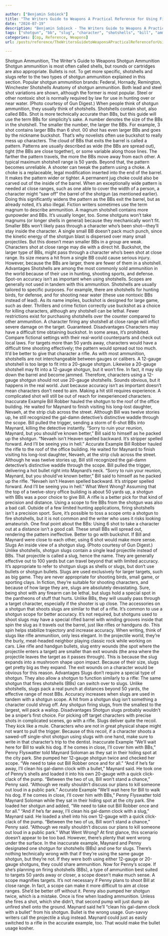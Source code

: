```yaml
---

author: ["Benjamin Sobieck"]
title: "The Writers Guide to Weapons A Practical Reference for Using Firearms and Knives in Fiction - N55858"
date: "2024-07-19"
description: "Benjamin Sobieck - The Writers Guide to Weapons A Practical Reference for Using Firearms and Knives in Fiction"
tags: ["shotgun", "bb", "slug", "character", "shotshells", "bill", "ammunition", "shot", "maynard", "scope", "close", "rifle", "use", "pattern", "bullet", "using", "target", "penny", "shotshell", "example", "barrel", "range", "also", "buckshot", "projectile"]
categories: [Cop, Reference, Weapons]
url: /posts/reference/TheWritersGuidetoWeaponsAPracticalReferenceforUsingFirearmsandKnivesinFiction-n55858

---
```



Shotgun Ammunition, The Writer's Guide to Weapons
Shotgun Ammunition
Shotgun ammunition is most often called shells, but rounds or cartridges are also appropriate. Bullets is not. To get more specific, shotshells and slugs refer to the two types of shotgun ammunition explained in this section.
Popular shotgun ammunition brands: Federal, Hornady, Remington, Winchester
Shotshells
Anatomy of shotgun ammunition. Both lead and steel shot variations are shown, although the former is most popular. Steel or other nontoxic shot is normally required by law for use in hunting over or near water. (Photo courtesy of Gun Digest.)
When people think of shotgun ammunition, they usually think of shotshells. Shotshells contain shot, also called BBs. Shot is more technically accurate than BBs, but this guide will use the term BBs for simplicity’s sake.
A number denotes the size of the BBs in the shotshell. The smaller the number, the larger the BBs. For example, 3 shot contains larger BBs than 6 shot. 00 shot has even larger BBs and goes by the nickname buckshot. That’s why novelists often use buckshot to really mess up characters.
The cloud of BBs that exits the barrel is called a pattern. Patterns are usually described as wide (the BBs are spread out), tight (the BBs are close together), or some variable along those lines. The farther the pattern travels, the more the BBs move away from each other. A typical maximum shotshell range is 50 yards. Beyond that, the pattern becomes unreliable.
A shooter can tweak the pattern using a choke. A choke is a replaceable, legal modification inserted into the end of the barrel. It makes the pattern wider or tighter. A permanent jug choke could also be carved out of the inside of the barrel.
When an exceptionally wide pattern is needed at close ranges, such as one able to cover the width of a person, a character might “saw off” the barrel of the shotgun (as mentioned earlier). Doing this significantly widens the pattern as the BBs exit the barrel, but as already noted, it’s also illegal.
Fiction writers sometimes use the term magnum to describe ammunition. A magnum shotshell contains more gunpowder and BBs. It’s usually longer, too. Some shotguns won’t take magnums (or longer shells in general) because they mechanically won’t fit.
Smaller BBs won’t likely pass through a character who’s been shot—they’ll stay inside the character. A single small BB doesn’t pack much punch, since the kinetic energy of the shotgun blast is dispersed over many small projectiles. But this doesn’t mean smaller BBs in a group are weak. Characters shot at close range may die with a direct hit.
Buckshot, the larger type of BBs, might pass through a character who’s been shot at close range. Its size means a hit from a single BB could cause serious injury. However, because the BBs are larger, there are fewer of them in a shotshell.
Advantages
Shotshells are among the most commonly sold ammunition in the world because of their use in hunting, shooting sports, and defense.
Spot-on accuracy isn’t as important when using shotshells. Scopes are generally not used in tandem with this ammunition.
Shotshells are usually tailored to specific purposes. For example, there are shotshells for hunting birds, for defense, and for shooting near water (these use nontoxic BBs instead of lead). As its name implies, buckshot is designed for large game, such as deer. Thrillers and crime fiction correctly use buckshot as a choice for killing characters, although any shotshell can be lethal.
Fewer restrictions exist for purchasing shotshells over the counter compared to other ammunition.
A character firing any shotshell at close range will inflict severe damage on the target. Guaranteed.
Disadvantages
Characters may have a difficult time obtaining buckshot. In some areas, it’s prohibited. Compare fictional settings with their real-world counterparts and check out local laws.
For targets more than 50 yards away, characters would have a difficult time shooting effectively; the pattern would spread out too much. It’d be better to give that character a rifle.
As with most ammunition, shotshells are not interchangeable between gauges or calibers. A 12-gauge shotshell is too large to fit into a 20-gauge shotgun. Likewise a 20-gauge shotshell may fit into a 12-gauge shotgun, but it won’t fire. In fact, it may slip down the barrel and become jammed. Therefore, characters using a 12-gauge shotgun should not use 20-gauge shotshells. Sounds obvious, but it happens in the real world.
Just because accuracy isn’t as important doesn’t mean characters don’t need to aim. Making a hit still requires experience. A complicated shot will still be out of reach for inexperienced characters.
Inaccurate Example
Bill Robber hauled the shotgun to the roof of the office building. He waited for Maynard to finish visiting his long-lost daughter, Nevaeh, at the strip club across the street. Although Bill was twelve stories up, he still recognized the gal-damn detective’s distinctive waddle through the scope.
Bill pulled the trigger, sending a storm of 6-shot BBs into Maynard, killing the detective instantly.
“Sorry to ruin your reunion, Maynard, but you should’ve known better,” Bill said to himself as he packed up the shotgun. “Nevaeh isn’t Heaven spelled backward. It’s stripper spelled forward. And I’ll be seeing you in hell.”
Accurate Example
Bill Robber hauled the rifle to the roof of the office building. He waited for Maynard to finish visiting his long-lost daughter, Nevaeh, at the strip club across the street. Although he was twelve stories up, Bill still recognized the gal-damn detective’s distinctive waddle through the scope.
Bill pulled the trigger, delivering a hot bullet right into Maynard’s neck.
“Sorry to ruin your reunion, Maynard, but you should’ve known better,” Bill said to himself as he packed up the rifle. “Nevaeh isn’t Heaven spelled backward. It’s stripper spelled forward. And I’ll be seeing you in hell.”
What Went Wrong?
Assuming that the top of a twelve-story office building is about 50 yards up, a shotgun with BBs was a poor choice to give Bill. A rifle is a better pick for that kind of precision and distance.
Using a scope to fire BBs from the shotgun was also a bad call. Outside of a few limited hunting applications, firing shotshells isn’t a precision sport. Sure, it’s possible to toss a scope onto a shotgun to fire shotshells, but it is not common and the writer who uses it risks looking amateurish.
One final point about the BBs: Using 6 shot to take a character out at a distance isn’t a good call. These small BBs will spread out, rendering the pattern ineffective. Better to go with buckshot. If Bill and Maynard were close to each other, using 6 shot would make more sense.
Slugs
An inside view of a shotgun slug. (Photo courtesy of Gun Digest.)
Unlike shotshells, shotgun slugs contain a single lead projectile instead of BBs. That projectile is called a slug, hence the name. They are generally effective out to 100 yards but can travel beyond that with limited accuracy. It’s appropriate to refer to shotgun slugs as shells or slugs, but don’t use bullets or shotgun bullets.
Slugs are used exclusively for larger targets, such as big game. They are never appropriate for shooting birds, small game, or sporting clays. In fiction, they’re suitable for shooting characters, and because of how large they are, slugs are absolutely devastating. Sure, being shot with any firearm can be lethal, but slugs hold a special spot in the pantheons of stuff that hurts. Unlike BBs, they will usually pass through a target character, especially if the shooter is up close.
The accessories on a shotgun that shoots slugs are similar to that of a rifle. It’s common to use a shotgun scope for better accuracy. It’s not required, but shotguns used to shoot slugs may have a special rifled barrel with winding grooves inside that spin the slug as it travels out the barrel, just like rifles or handguns do. This spin helps stabilize trajectory and increase accuracy.
When writing, think of slugs like rifle ammunition, only less elegant. In the projectile world, they’re the burly, meat-headed neighbor playing classic rock while working on cars.
Like rifle and handgun bullets, slug entry wounds (the spot where the projectile enters a target) are smaller than exit wounds (the area where the projectile leaves the target as it passes through). This is because the slug expands into a mushroom shape upon impact. Because of their size, slugs get pretty big as they expand. The exit wounds on a character would be obvious for this reason.
Advantages
Slugs don’t require a special type of shotgun. They also allow a shotgun to function similarly to a rifle: The same shotgun that fires shotshells (BBs) can switch over to slugs.
Unlike shotshells, slugs pack a real punch at distances beyond 50 yards, the effective range of most BBs.
Accuracy increases when slugs are used in tandem with a shotgun scope.
A hit from a shotgun slug isn’t something a character could shrug off. Any shotgun firing slugs, from the smallest to the largest, will pack a wallop.
Disadvantages
Shotgun slugs probably wouldn’t be a sniper’s first choice. For picking off target characters with precise shots in complicated scenes, go with a rifle.
Slugs deliver quite the recoil. They kick like a mule. Characters who are not in great physical shape might not want to pull the trigger.
Because of this recoil, if a character shoots a sawed-off single-shot shotgun using slugs with one hand, make sure to write in that character’s trip to the dentist.
Inaccurate Example
“We’ll wait here for Bill to walk his dog. If he comes in close, I’ll cover him with BBs,” Penny Flyswatter told Maynard Soloman as they sat in their hiding spot at the city park. She pumped her 12-gauge shotgun twice and checked her scope. “We need to take out Bill Robber once and for all.”
“And if he’s far away, I’ll clean his gal-damn clock with a bullet,” Maynard said. He took one of Penny’s shells and loaded it into his own 20-gauge with a quick click-clack of the pump.
“Between the two of us, Bill won’t stand a chance,” Penny said. “Although we really shouldn’t discuss our plans to kill someone out loud in a public park.”
Accurate Example
“We’ll wait here for Bill to walk his dog. If he comes in close, I’ll cover him with BBs,” Penny Flyswatter told Maynard Soloman while they sat in their hiding spot at the city park. She loaded her shotgun and added, “We need to take out Bill Robber once and for all.”
“And if he’s far away, I’ll clean his gal-damn clock with a slug,” Maynard said. He loaded a shell into his own 12-gauge with a quick click-clack of the pump.
“Between the two of us, Bill won’t stand a chance,” Penny said. “Although we really shouldn’t discuss our plans to kill someone out loud in a public park.”
What Went Wrong?
At first glance, this scenario doesn’t appear to be too bad. However, there’s plenty that went wrong under the surface.
In the inaccurate example, Maynard and Penny designated one shotgun for shotshells (BBs) and one for slugs. There’s nothing technically wrong with that if they’re using the same gauge shotgun, but they’re not. If they were both using either 12-gauge or 20-gauge shotguns, they could share ammunition.
Now for Penny’s scope. If she’s planning on firing shotshells (BBs), a type of ammunition best suited to targets 50 yards away or closer, a scope doesn’t make much sense. A scope magnifies targets. It’s not necessary if Penny plans to shoot Bill at close range. In fact, a scope can make it more difficult to aim at close ranges. She’d be better off without it.
Penny also pumped her shotgun twice, which is a mistake. Once is fine when loading ammunition. Unless she fires a shot, which she didn’t, that second pump will just dump an unfired shell onto the ground.
Maynard said he’ll “clean his gal-damn clock with a bullet” from his shotgun. Bullet is the wrong usage. Gun-savvy writers call the projectile a slug instead.
Maynard could just as easily switched to a rifle in the accurate example, too. That would make the bullet usage kosher.
